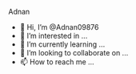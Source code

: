 Adnan
- 👋 Hi, I’m @Adnan09876
- 👀 I’m interested in ...
- 🌱 I’m currently learning ...
- 💞️ I’m looking to collaborate on ...
- 📫 How to reach me ...

<!---
Adnan09876/Adnan09876 is a ✨ special ✨ repository because its `README.md` (this file) appears on your GitHub profile.
You can click the Preview link to take a look at your changes.
---ghcgjh.>
